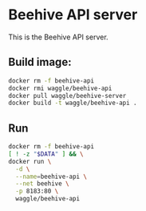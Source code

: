 
# Beehive API server
 

This is the Beehive API server. 

## Build image:
```bash
docker rm -f beehive-api
docker rmi waggle/beehive-api
docker pull waggle/beehive-server
docker build -t waggle/beehive-api .
```


## Run
```bash
docker rm -f beehive-api
[ ! -z "$DATA" ] && \
docker run \
  -d \
  --name=beehive-api \
  --net beehive \
  -p 8183:80 \
  waggle/beehive-api
```
